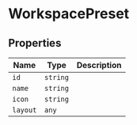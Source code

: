 # WorkspacePreset

## Properties

| Name | Type | Description |
|------|------|-------------|
| `id` | `string` |  |
| `name` | `string` |  |
| `icon` | `string` |  |
| `layout` | `any` |  |

